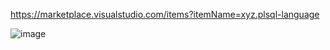 https://marketplace.visualstudio.com/items?itemName=xyz.plsql-language



![image](https://github.com/user-attachments/assets/1f265398-da9f-40ae-a69f-dba942252bdd)
